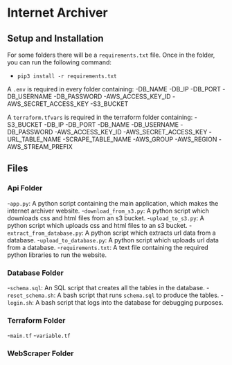 # Internet Archiver
## Setup and Installation
For some folders there will be a `requirements.txt` file. Once in the folder, you can run the following command:
- `pip3 install -r requirements.txt`

A `.env` is required in every folder containing:
-DB_NAME
-DB_IP
-DB_PORT
-DB_USERNAME
-DB_PASSWORD
-AWS_ACCESS_KEY_ID
-AWS_SECRET_ACCESS_KEY
-S3_BUCKET

A `terraform.tfvars` is required in the terraform folder containing:
-S3_BUCKET
-DB_IP
-DB_PORT
-DB_NAME
-DB_USERNAME
-DB_PASSWORD
-AWS_ACCESS_KEY_ID
-AWS_SECRET_ACCESS_KEY
-URL_TABLE_NAME
-SCRAPE_TABLE_NAME
-AWS_GROUP
-AWS_REGION
-AWS_STREAM_PREFIX


## Files
### Api Folder
-`app.py`: A python script containing the main application, which makes the internet archiver website.
-`download_from_s3.py`: A python script which downloads css and html files from an s3 bucket.
-`upload_to_s3.py`: A python script which uploads css and html files to an s3 bucket.
-`extract_from_database.py`: A python script which extracts url data from a database.
-`upload_to_database.py`: A python script which uploads url data from a database.
-`requirements.txt`: A text file containing the required python libraries to run the website.

### Database Folder
-`schema.sql`: An SQL script that creates all the tables in the database.
-`reset_schema.sh`: A bash script that runs `schema.sql` to produce the tables.
-`login.sh`: A bash script that logs into the database for debugging purposes.

### Terraform Folder
-`main.tf`
-`variable.tf`


### WebScraper Folder